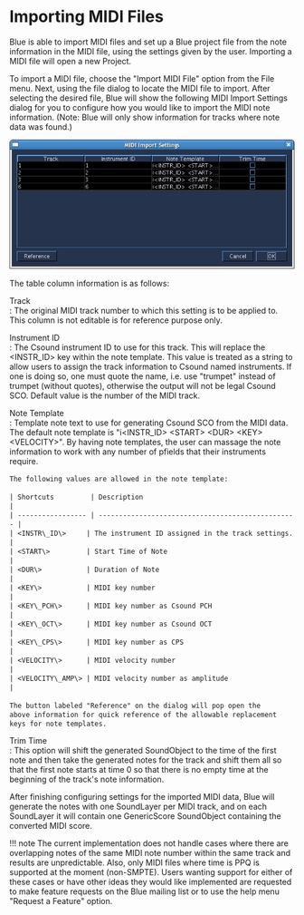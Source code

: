 # Importing MIDI Files

Blue is able to import MIDI files and set up a Blue project file from
the note information in the MIDI file, using the settings given by the
user. Importing a MIDI file will open a new Project.

To import a MIDI file, choose the "Import MIDI File" option from
the File menu. Next, using the file dialog to locate the MIDI file to
import. After selecting the desired file, Blue will show the following
MIDI Import Settings dialog for you to configure how you would like to
import the MIDI note information. (Note: Blue will only show information
for tracks where note data was found.)

![ MIDI Import Settings ](../../../images/midiImportSettings.png)

The table column information is as follows:

Track  
:   The original MIDI track number to which this setting is to be
    applied to. This column is not editable is for reference purpose
    only.

Instrument ID  
:   The Csound instrument ID to use for this track. This will replace
    the <INSTR\_ID\> key within the note template. This value is
    treated as a string to allow users to assign the track information
    to Csound named instruments. If one is doing so, one must quote the
    name, i.e. use "trumpet" instead of trumpet (without quotes),
    otherwise the output will not be legal Csound SCO. Default value is
    the number of the MIDI track.

Note Template  
:   Template note text to use for generating Csound SCO from the MIDI
    data. The default note template is "i<INSTR\_ID\> <START\> <DUR\>
    <KEY\> <VELOCITY\>". By having note templates, the user can
    massage the note information to work with any number of pfields that
    their instruments require.
    
    The following values are allowed in the note template:
    
    | Shortcuts         | Description                                       |
    | ----------------- | ------------------------------------------------- |
    | <INSTR\_ID\>     | The instrument ID assigned in the track settings. |
    | <START\>         | Start Time of Note                                |
    | <DUR\>           | Duration of Note                                  |
    | <KEY\>           | MIDI key number                                   |
    | <KEY\_PCH\>      | MIDI key number as Csound PCH                     |
    | <KEY\_OCT\>      | MIDI key number as Csound OCT                     |
    | <KEY\_CPS\>      | MIDI key number as CPS                            |
    | <VELOCITY\>      | MIDI velocity number                              |
    | <VELOCITY\_AMP\> | MIDI velocity number as amplitude                 |

    The button labeled "Reference" on the dialog will pop open the
    above information for quick reference of the allowable replacement
    keys for note templates.

Trim Time  
:   This option will shift the generated SoundObject to the time of the
    first note and then take the generated notes for the track and shift
    them all so that the first note starts at time 0 so that there is no
    empty time at the beginning of the track's note information.

After finishing configuring settings for the imported MIDI data, Blue
will generate the notes with one SoundLayer per MIDI track, and on each
SoundLayer it will contain one GenericScore SoundObject containing the
converted MIDI score.

!!! note
    The current implementation does not handle cases where there are
    overlapping notes of the same MIDI note number within the same track and
    results are unpredictable. Also, only MIDI files where time is PPQ is
    supported at the moment (non-SMPTE). Users wanting support for either of
    these cases or have other ideas they would like implemented are
    requested to make feature requests on the Blue mailing list or to use
    the help menu "Request a Feature" option.
